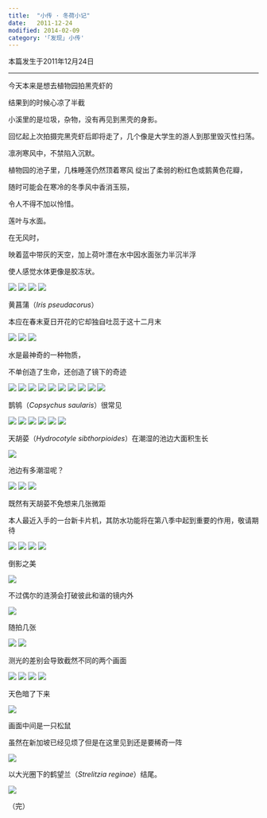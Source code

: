 ```yaml
---
title:  "小传 · 冬荷小记"
date:   2011-12-24
modified: 2014-02-09
category: '｢发现｣ 小传'
---
```


本篇发生于2011年12月24日

---

今天本来是想去植物园拍黑壳虾的

结果到的时候心凉了半截

小溪里的是垃圾，杂物，没有再见到黑壳的身影。

回忆起上次拍摄完黑壳虾后即将走了，几个像是大学生的游人到那里毁灭性扫荡。


凛冽寒风中，不禁陷入沉默。


植物园的池子里，几株睡莲仍然顶着寒风
绽出了柔弱的粉红色或鹅黄色花瓣，

随时可能会在寒冷的冬季风中香消玉殒，

令人不得不加以怜惜。

莲叶与水面。

在无风时，

映着蓝中带灰的天空，加上荷叶漂在水中因水面张力半沉半浮

使人感觉水体更像是胶冻状。

<img class='disc' src='https://i.postimg.cc/YCqw5FYP/1.jpg'>

<img class='disc' src='https://i.postimg.cc/htyqcG0t/2.jpg'>

<img class='disc' src='https://i.postimg.cc/PJzBcfxh/3.jpg'>

<img class='disc' src='https://i.postimg.cc/j5NVH4YD/4.jpg'>

黄菖蒲（<i>Iris pseudacorus</i>）

本应在春末夏日开花的它却独自吐蕊于这十二月末

<img class='disc' src='https://i.postimg.cc/L4tKhDV7/5.jpg'>

<img class='disc' src='https://i.postimg.cc/SRpBDYmD/6.jpg'>

<img class='disc' src='https://i.postimg.cc/R025Jbyr/7.jpg'>

水是最神奇的一种物质，

不单创造了生命，还创造了镜下的奇迹

<img class='disc' src='https://i.postimg.cc/MGnJT8sb/8.jpg'>

<img class='disc' src='https://i.postimg.cc/Ghb0DD7p/9.jpg'>

<img class='disc' src='https://i.postimg.cc/qMwPx7Sx/10.jpg'>

<img class='disc' src='https://i.postimg.cc/FKdwvVRT/11.jpg'>

<img class='disc' src='https://i.postimg.cc/FHK2W4Q5/12.jpg'>

<img class='disc' src='https://i.postimg.cc/sg0bbNVB/13.jpg'>

<img class='disc' src='https://i.postimg.cc/5thT2QQb/14.jpg'>

<img class='disc' src='https://i.postimg.cc/rscHS69H/15.jpg'>

<img class='disc' src='https://i.postimg.cc/fLYFtWYX/16.jpg'>

<img class='disc' src='https://i.postimg.cc/prZ6C0GL/17.jpg'>

鹊鸲（<i>Copsychus saularis</i>）很常见

<img class='disc' src='https://i.postimg.cc/DfdH7Zv3/18.jpg'>

<img class='disc' src='https://i.postimg.cc/ZKbgnSnB/19.jpg'>

<img class='disc' src='https://i.postimg.cc/tCBcVMnr/20.jpg'>

<img class='disc' src='https://i.postimg.cc/Vk5V9Wjz/21.jpg'>

<img class='disc' src='https://i.postimg.cc/YCVydL3Y/22.jpg'>

<img class='disc' src='https://i.postimg.cc/9f7gKX8S/23.jpg'>

天胡荽（<i>Hydrocotyle sibthorpioides</i>）在潮湿的池边大面积生长

<img class='disc' src='https://i.postimg.cc/Y9BDHcTS/24.jpg'>

池边有多潮湿呢？

<img class='disc' src='https://i.postimg.cc/wv5fxfdQ/25.jpg'>

<img class='disc' src='https://i.postimg.cc/MHWsn762/26.jpg'>

<img class='disc' src='https://i.postimg.cc/7hmK05hC/27.jpg'>

既然有天胡荽不免想来几张微距

本人最近入手的一台新卡片机，其防水功能将在第八季中起到重要的作用，敬请期待

<img class='disc' src='https://i.postimg.cc/BZgYdVpq/28.jpg'>

<img class='disc' src='https://i.postimg.cc/02yWx0X7/29.jpg'>

<img class='disc' src='https://i.postimg.cc/TYNkP5BF/30.jpg'>

<img class='disc' src='https://i.postimg.cc/8zqtRQpb/31.jpg'>

倒影之美

<img class='disc' src='https://i.postimg.cc/FHfTks4R/32.jpg'>

不过偶尔的涟漪会打破彼此和谐的镜内外

<img class='disc' src='https://i.postimg.cc/3wm99SWQ/33.jpg'>

随拍几张

<img class='disc' src='https://i.postimg.cc/vBvhw4WP/34.jpg'>

<img class='disc' src='https://i.postimg.cc/ZnKcbJHJ/35.jpg'>

测光的差别会导致截然不同的两个画面

<img class='disc' src='https://i.postimg.cc/vByhKr6g/36.jpg'>

<img class='disc' src='https://i.postimg.cc/Pf2y68fJ/37.jpg'>

<img class='disc' src='https://i.postimg.cc/L5CVhGQL/38.jpg'>

<img class='disc' src='https://i.postimg.cc/ncWkxbDt/39.jpg'>

天色暗了下来

<img class='disc' src='https://i.postimg.cc/yYxP2YWP/40.jpg'>

画面中间是一只松鼠

虽然在新加坡已经见烦了但是在这里见到还是要稀奇一阵

<img class='disc' src='https://i.postimg.cc/RZnTVs7J/41.jpg'>

以大光圈下的鹤望兰（<i>Strelitzia reginae</i>）结尾。

<img class='disc' src='https://i.postimg.cc/3w5FyX1S/42.jpg'>

（完）
